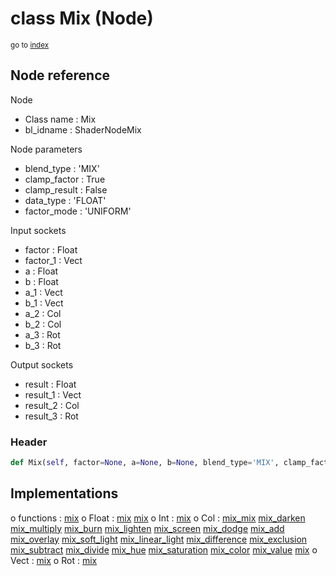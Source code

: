 # class Mix (Node)

<sub>go to [index](/docs/index.md)</sub>

## Node reference

Node
 - Class name : Mix
 - bl_idname : ShaderNodeMix

Node parameters
 - blend_type : 'MIX'
 - clamp_factor : True
 - clamp_result : False
 - data_type : 'FLOAT'
 - factor_mode : 'UNIFORM'

Input sockets
 - factor : Float
 - factor_1 : Vect
 - a : Float
 - b : Float
 - a_1 : Vect
 - b_1 : Vect
 - a_2 : Col
 - b_2 : Col
 - a_3 : Rot
 - b_3 : Rot

Output sockets
 - result : Float
 - result_1 : Vect
 - result_2 : Col
 - result_3 : Rot

### Header

``` python
def Mix(self, factor=None, a=None, b=None, blend_type='MIX', clamp_factor=True, clamp_result=False, data_type='FLOAT', factor_mode='UNIFORM', node_label=None, node_color=None):
```

## Implementations

o functions : [mix](/docs/GeoNodes_classes/GLOBAL.md#mix)
o Float : [mix](/docs/GeoNodes_classes/Float.md#mix) [mix](/docs/GeoNodes_classes/Float.md#mix) 
o Int : [mix](/docs/GeoNodes_classes/Int.md#mix) 
o Col : [mix_mix](/docs/GeoNodes_classes/Col.md#mix_mix) [mix_darken](/docs/GeoNodes_classes/Col.md#mix_darken) [mix_multiply](/docs/GeoNodes_classes/Col.md#mix_multiply) [mix_burn](/docs/GeoNodes_classes/Col.md#mix_burn) [mix_lighten](/docs/GeoNodes_classes/Col.md#mix_lighten) [mix_screen](/docs/GeoNodes_classes/Col.md#mix_screen) [mix_dodge](/docs/GeoNodes_classes/Col.md#mix_dodge) [mix_add](/docs/GeoNodes_classes/Col.md#mix_add) [mix_overlay](/docs/GeoNodes_classes/Col.md#mix_overlay) [mix_soft_light](/docs/GeoNodes_classes/Col.md#mix_soft_light) [mix_linear_light](/docs/GeoNodes_classes/Col.md#mix_linear_light) [mix_difference](/docs/GeoNodes_classes/Col.md#mix_difference) [mix_exclusion](/docs/GeoNodes_classes/Col.md#mix_exclusion) [mix_subtract](/docs/GeoNodes_classes/Col.md#mix_subtract) [mix_divide](/docs/GeoNodes_classes/Col.md#mix_divide) [mix_hue](/docs/GeoNodes_classes/Col.md#mix_hue) [mix_saturation](/docs/GeoNodes_classes/Col.md#mix_saturation) [mix_color](/docs/GeoNodes_classes/Col.md#mix_color) [mix_value](/docs/GeoNodes_classes/Col.md#mix_value) [mix](/docs/GeoNodes_classes/Col.md#mix) 
o Vect : [mix](/docs/GeoNodes_classes/Vect.md#mix) 
o Rot : [mix](/docs/GeoNodes_classes/Rot.md#mix) 

